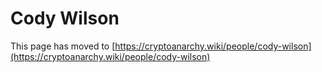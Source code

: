 
# Cody Wilson

This page has moved to [https://cryptoanarchy.wiki/people/cody-wilson](https://cryptoanarchy.wiki/people/cody-wilson)

